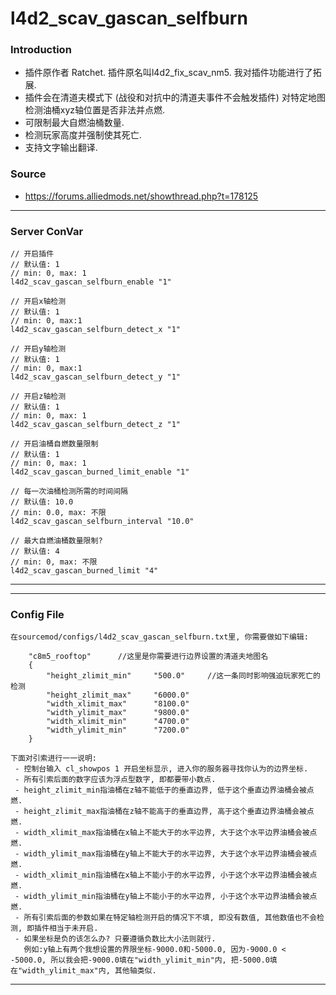 # l4d2_scav_gascan_selfburn
### Introduction
 - 插件原作者 Ratchet. 插件原名叫l4d2_fix_scav_nm5. 我对插件功能进行了拓展.
 - 插件会在清道夫模式下 (战役和对抗中的清道夫事件不会触发插件) 对特定地图检测油桶xyz轴位置是否非法并点燃.
 - 可限制最大自燃油桶数量.
 - 检测玩家高度并强制使其死亡.
 - 支持文字输出翻译.

### Source
 - https://forums.alliedmods.net/showthread.php?t=178125

<hr>

### Server ConVar
```
// 开启插件
// 默认值: 1
// min: 0, max: 1
l4d2_scav_gascan_selfburn_enable "1"

// 开启x轴检测
// 默认值: 1
// min: 0, max:1
l4d2_scav_gascan_selfburn_detect_x "1"

// 开启y轴检测
// 默认值: 1
// min: 0, max:1
l4d2_scav_gascan_selfburn_detect_y "1"

// 开启z轴检测
// 默认值: 1
// min: 0, max: 1
l4d2_scav_gascan_selfburn_detect_z "1"

// 开启油桶自燃数量限制
// 默认值: 1
// min: 0, max: 1
l4d2_scav_gascan_burned_limit_enable "1"

// 每一次油桶检测所需的时间间隔
// 默认值: 10.0
// min: 0.0, max: 不限
l4d2_scav_gascan_selfburn_interval "10.0"

// 最大自燃油桶数量限制?
// 默认值: 4
// min: 0, max: 不限
l4d2_scav_gascan_burned_limit "4"

```
<hr>

<hr>

### Config File

```
在sourcemod/configs/l4d2_scav_gascan_selfburn.txt里, 你需要做如下编辑:

	"c8m5_rooftop"		//这里是你需要进行边界设置的清道夫地图名
	{
		"height_zlimit_min"		"500.0"		//这一条同时影响强迫玩家死亡的检测
		"height_zlimit_max"		"6000.0"
		"width_xlimit_max"		"8100.0"
		"width_ylimit_max"		"9800.0"
		"width_xlimit_min"		"4700.0"
		"width_ylimit_min"		"7200.0"
	}

下面对引索进行一一说明:
 - 控制台输入 cl_showpos 1 开启坐标显示, 进入你的服务器寻找你认为的边界坐标.
 - 所有引索后面的数字应该为浮点型数字, 即都要带小数点.
 - height_zlimit_min指油桶在z轴不能低于的垂直边界, 低于这个垂直边界油桶会被点燃.
 - height_zlimit_max指油桶在z轴不能高于的垂直边界, 高于这个垂直边界油桶会被点燃.
 - width_xlimit_max指油桶在x轴上不能大于的水平边界, 大于这个水平边界油桶会被点燃.
 - width_ylimit_max指油桶在y轴上不能大于的水平边界, 大于这个水平边界油桶会被点燃.
 - width_xlimit_min指油桶在x轴上不能小于的水平边界, 小于这个水平边界油桶会被点燃.
 - width_ylimit_min指油桶在y轴上不能小于的水平边界, 小于这个水平边界油桶会被点燃.
 - 所有引索后面的参数如果在特定轴检测开启的情况下不填, 即没有数值, 其他数值也不会检测, 即插件相当于未开启.
 - 如果坐标是负的该怎么办? 只要遵循负数比大小法则就行.
   例如:y轴上有两个我想设置的界限坐标-9000.0和-5000.0, 因为-9000.0 < -5000.0, 所以我会把-9000.0填在"width_ylimit_min"内, 把-5000.0填在"width_ylimit_max"内, 其他轴类似.

```
<hr>
